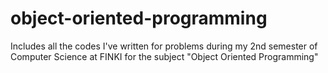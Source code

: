 # object-oriented-programming
Includes all the codes I've written for problems during my 2nd semester of Computer Science at FINKI for the subject "Object Oriented Programming"

